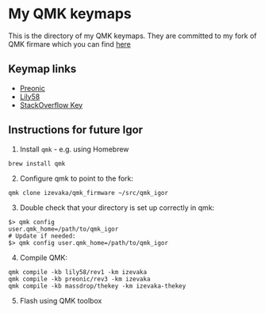 # My QMK keymaps

This is the directory of my QMK keymaps. They are committed to my fork of QMK firmare which you can find [here](https://github.com/izevaka/qmk_firmware)

## Keymap links
* [Preonic](https://github.com/izevaka/qmk_firmware/tree/master/keyboards/preonic/keymaps/izevaka)
* [Lily58](https://github.com/izevaka/qmk_firmware/tree/master/keyboards/lily58/keymaps/izevaka)
* [StackOverflow Key](https://github.com/izevaka/qmk_firmware/tree/master/keyboards/massdrop/thekey/keymaps/izevaka)

## Instructions for future Igor
1. Install `qmk` - e.g. using Homebrew
```
brew install qmk
```
2. Configure qmk to point to the fork:
```
qmk clone izevaka/qmk_firmware ~/src/qmk_igor
```
3. Double check that your directory is set up correctly in qmk:
```
$> qmk config
user.qmk_home=/path/to/qmk_igor
# Update if needed:
$> qmk config user.qmk_home=/path/to/qmk_igor
```
4. Compile QMK:
```
qmk compile -kb lily58/rev1 -km izevaka
qmk compile -kb preonic/rev3 -km izevaka
qmk compile -kb massdrop/thekey -km izevaka-thekey
``` 
5. Flash using QMK toolbox